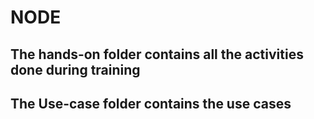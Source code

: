 # NODE
## The hands-on folder contains all the activities done during training
## The Use-case folder contains the use cases